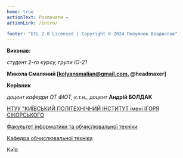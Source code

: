 ```yaml
---
home: true
actionText: Розпочати →
actionLink: /intro/

footer: "ECL 2.0 Licensed | Copyright © 2024 Полуянов Владислав"
---
```



**Виконав:** 

*студент 2-го курсу, групи ІО-21* 

**Микола Смаляний [kolyansmalian@gmail.com, @headmaxer]**

**Керівник**

*доцент кафедри ОТ ФІОТ, к.т.н., доцент*<span padding-right:5em></span> **Андрій БОЛДАК** 

[НТУУ "КИЇВСЬКИЙ ПОЛІТЕХНІЧНИЙ ІНСТИТУТ імені ІГОРЯ СІКОРСЬКОГО](https://kpi.ua/)

[Факультет інформатики та обчислювальної техніки](https://fiot.kpi.ua/)

[Кафедра обчислювальної техніки](https://comsys.kpi.ua/)

Київ
